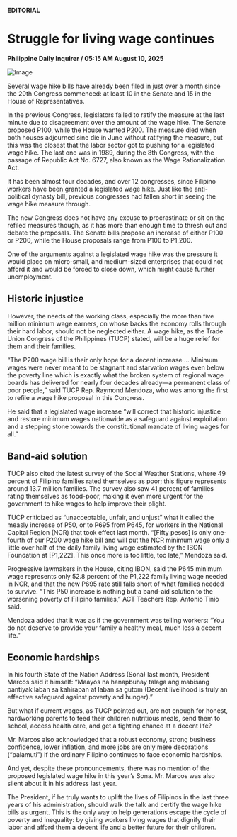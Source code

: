 **EDITORIAL**

# Struggle for living wage continues

****Philippine Daily Inquirer / 05:15 AM August 10, 2025****

![Image](https://raw.githubusercontent.com/github-jl14/scrapy_api/refs/heads/main/images/editorial08102025.png)

Several wage hike bills have already been filed in just over a month since the 20th Congress commenced: at least 10 in the Senate and 15 in the House of Representatives.

In the previous Congress, legislators failed to ratify the measure at the last minute due to disagreement over the amount of the wage hike. The Senate proposed P100, while the House wanted P200. The measure died when both houses adjourned sine die in June without ratifying the measure, but this was the closest that the labor sector got to pushing for a legislated wage hike. The last one was in 1989, during the 8th Congress, with the passage of Republic Act No. 6727, also known as the Wage Rationalization Act.

It has been almost four decades, and over 12 congresses, since Filipino workers have been granted a legislated wage hike. Just like the anti-political dynasty bill, previous congresses had fallen short in seeing the wage hike measure through.

The new Congress does not have any excuse to procrastinate or sit on the refiled measures though, as it has more than enough time to thresh out and debate the proposals. The Senate bills propose an increase of either P100 or P200, while the House proposals range from P100 to P1,200.

One of the arguments against a legislated wage hike was the pressure it would place on micro-small, and medium-sized enterprises that could not afford it and would be forced to close down, which might cause further unemployment.

## Historic injustice

However, the needs of the working class, especially the more than five million minimum wage earners, on whose backs the economy rolls through their hard labor, should not be neglected either. A wage hike, as the Trade Union Congress of the Philippines (TUCP) stated, will be a huge relief for them and their families.

“The P200 wage bill is their only hope for a decent increase … Minimum wages were never meant to be stagnant and starvation wages even below the poverty line which is exactly what the broken system of regional wage boards has delivered for nearly four decades already—a permanent class of poor people,” said TUCP Rep. Raymond Mendoza, who was among the first to refile a wage hike proposal in this Congress.

He said that a legislated wage increase “will correct that historic injustice and restore minimum wages nationwide as a safeguard against exploitation and a stepping stone towards the constitutional mandate of living wages for all.”

## Band-aid solution

TUCP also cited the latest survey of the Social Weather Stations, where 49 percent of Filipino families rated themselves as poor; this figure represents around 13.7 million families. The survey also saw 41 percent of families rating themselves as food-poor, making it even more urgent for the government to hike wages to help improve their plight.

TUCP criticized as “unacceptable, unfair, and unjust” what it called the measly increase of P50, or to P695 from P645, for workers in the National Capital Region (NCR) that took effect last month. “[Fifty pesos] is only one-fourth of our P200 wage hike bill and will put the NCR minimum wage only a little over half of the daily family living wage estimated by the IBON Foundation at [P1,222]. This once more is too little, too late,” Mendoza said. 

Progressive lawmakers in the House, citing IBON, said the P645 minimum wage represents only 52.8 percent of the P1,222 family living wage needed in NCR, and that the new P695 rate still falls short of what families needed to survive. “This P50 increase is nothing but a band-aid solution to the worsening poverty of Filipino families,” ACT Teachers Rep. Antonio Tinio said.

Mendoza added that it was as if the government was telling workers: “You do not deserve to provide your family a healthy meal, much less a decent life.”

## Economic hardships

In his fourth State of the Nation Address (Sona) last month, President Marcos said it himself: “Maayos na hanapbuhay talaga ang mabisang pantiyak laban sa kahirapan at laban sa gutom (Decent livelihood is truly an effective safeguard against poverty and hunger).”

But what if current wages, as TUCP pointed out, are not enough for honest, hardworking parents to feed their children nutritious meals, send them to school, access health care, and get a fighting chance at a decent life?

Mr. Marcos also acknowledged that a robust economy, strong business confidence, lower inflation, and more jobs are only mere decorations (“palamuti”) if the ordinary Filipino continues to face economic hardships.

And yet, despite these pronouncements, there was no mention of the proposed legislated wage hike in this year’s Sona. Mr. Marcos was also silent about it in his address last year.

The President, if he truly wants to uplift the lives of Filipinos in the last three years of his administration, should walk the talk and certify the wage hike bills as urgent. This is the only way to help generations escape the cycle of poverty and inequality: by giving workers living wages that dignify their labor and afford them a decent life and a better future for their children.